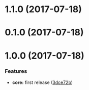 <a name="1.1.0"></a>
# 1.1.0 (2017-07-18)



<a name="0.1.0"></a>
# 0.1.0 (2017-07-18)



<a name="1.0.0"></a>
# 1.0.0 (2017-07-18)


### Features

* **core:** first release ([3dce72b](https://github.com/nickbalestra/random-thoughts-and-experiments/commit/3dce72b))



